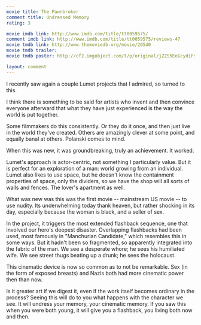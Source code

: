 ```yaml
---
movie title: The Pawnbroker
comment title: Undressed Memory
rating: 3

movie imdb link: http://www.imdb.com/title/tt0059575/
comment imdb link: http://www.imdb.com/title/tt0059575/reviews-47
movie tmdb link: http://www.themoviedb.org/movie/20540
movie tmdb trailer: 
movie tmdb poster: http://cf2.imgobject.com/t/p/original/jZZS5EeGcydiFsaBUXtTQuYv9aS.jpg

layout: comment
---
```


I recently saw again a couple Lumet projects that I admired, so turned to this.

I think there is something to be said for artists who invent and then convince everyone afterward that what they have just experienced is the way the world is put together.

Some filmmakers do this consistently. Or they do it once, and then just live in the world they've created. Others are amazingly clever at some point, and equally banal at others. Polanski comes to mind.

When this was new, it was groundbreaking, truly an achievement. It worked.

Lumet's approach is actor-centric, not something I particularly value. But it is perfect for an exploration of a man: world growing from an individual. Lumet also likes to use space, but he doesn't know the containment properties of space, only the dividers, so we have the shop will all sorts of walls and fences. The lover's apartment as well.

What was new was this was the first movie -- mainstream US movie -- to use nudity. Its underwhelming today thank heaven, but rather shocking in its day, especially because the woman is black, and a seller of sex.

In the project, it triggers the most extended flashback sequence, one that involved our hero's deepest disaster. Overlapping flashbacks had been used, most famously in "Manchurian Candidate," which resembles this in some ways. But it hadn't been so fragmented, so apparently integrated into the fabric of the man. We see a desperate whore; he sees his humiliated wife. We see street thugs beating up a drunk; he sees the holocaust.

This cinematic device is now so common as to not be remarkable. Sex (in the form of exposed breasts) and Nazis both had more cinematic power then than now.

Is it greater art if we digest it, even if the work itself becomes ordinary in the process? Seeing this will do to you what happens with the character we see. It will undress your memory, your cinematic memory. If you saw this when you were both young, it will give you a flashback, you living both now and then.